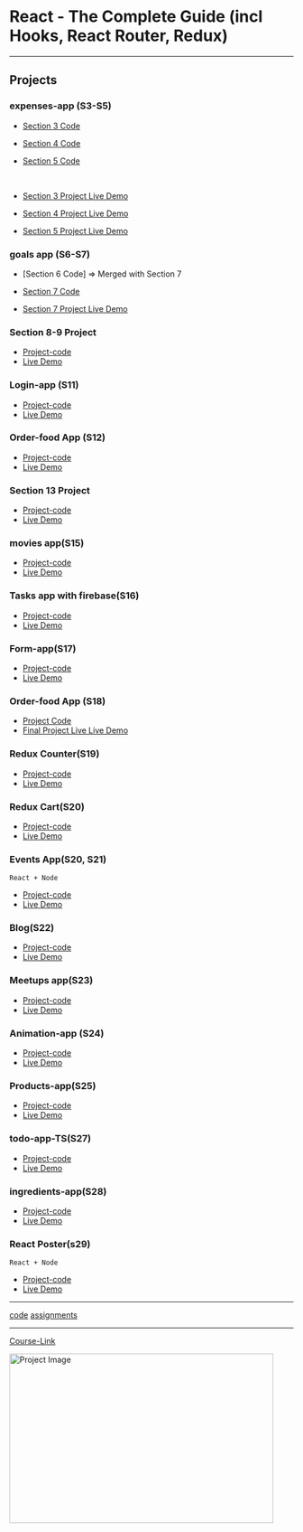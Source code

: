 # React - The Complete Guide (incl Hooks, React Router, Redux)

---

## Projects

### expenses-app (S3-S5)

- [Section 3 Code](./Projects/01-Expenses-app/S03-project)
- [Section 4 Code](./Projects/01-Expenses-app/S04-project/)
- [Section 5 Code](./Projects/01-Expenses-app/S05-project/)

  <br/>

- [Section 3 Project Live Demo](https://64a94c23cb9938736bf7498f--radiant-meringue-406032.netlify.app/)
- [Section 4 Project Live Demo](https://64a94d596ffd1075f4ee1eb8--rainbow-crisp-dedd9a.netlify.app/)
- [Section 5 Project Live Demo](https://expensses-app.vercel.app/)

### goals app (S6-S7)

- [Section 6 Code] => Merged with Section 7
- [Section 7 Code](./Projects/02-goals-app/S07-project/)
  <br/>

- [Section 7 Project Live Demo](https://mo-goals-app.netlify.app/)

### Section 8-9 Project

- [Project-code](./Projects/03-section-8-9-project)
- [Live Demo](https://mo-user.netlify.app/)

### Login-app (S11)

- [Project-code](./Projects/04-Login-app-s10/)
- [Live Demo](https://mo-login.netlify.app/)

### Order-food App (S12)

- [Project-code](./Projects/05-order-food-app/S11-project/)
- [Live Demo](https://mo-order-food.netlify.app/)

### Section 13 Project

- [Project-code](./Projects/07-S13-project)
- [Live Demo](https://mo-search-app.netlify.app//)

### movies app(S15)

- [Project-code](./Projects/08-movies-app)
- [Live Demo](https://mo-movies-app.netlify.app/)

### Tasks app with firebase(S16)

- [Project-code](./Projects/09-task-app-firbase/)
- [Live Demo](https://tasks-app-eta.vercel.app/)

### Form-app(S17)

- [Project-code](./Projects/10-form-app)
- [Live Demo](https://mo-form-app.netlify.app/)

### Order-food App (S18)

- [Project Code](./Projects/05-order-food-app/S17-project/)
- [Final Project Live Live Demo](https://mo-food-order.netlify.app/)

### Redux Counter(S19)

- [Project-code](./Projects/11-redux-counter)
- [Live Demo](https://mo-redux-counter.netlify.app/)

### Redux Cart(S20)

- [Project-code](./Projects/12-redux-cart)
- [Live Demo](https://mo-redux-cart.netlify.app/)

### Events App(S20, S21)

`React + Node`

- [Project-code](./Projects/13-events-app)
- [Live Demo](https://events-l6bk.onrender.com/)

### Blog(S22)

- [Project-code](./Projects/14-Blog)
- [Live Demo](https://blog-rho-rose.vercel.app/)

### Meetups app(S23)

- [Project-code](./Projects/15-meetups-app)
- [Live Demo](https://nextjs-jxsletvhz-mahmoudali2233.vercel.app/)

### Animation-app (S24)

- [Project-code](./Projects/16-animation-app)
- [Live Demo](https://mo-animation-app.netlify.app/)

### Products-app(S25)

- [Project-code](./Projects/17-Products-app)
- [Live Demo](https://mo-products.netlify.app/)

### todo-app-TS(S27)

- [Project-code](./Projects/18-todo-app-TS)
- [Live Demo](https://mo-ts-todo-app.netlify.app/)

### ingredients-app(S28)

- [Project-code](./Projects/19-ingredients-app/)
- [Live Demo](https://mo-ingredients.netlify.app/)

### React Poster(s29)

`React + Node`

- [Project-code](./Projects/20-react-poster/)
- [Live Demo](https://posts-15f6.onrender.com/)

---

[code](Code)
[assignments](Code/)

---

[Course-Link](https://www.udemy.com/course/react-the-complete-guide-incl-redux/)<br>

<img src="https://udemy-certificate.s3.amazonaws.com/image/UC-200c613d-bb23-44db-8b1f-2b9b64e0a817.jpg" width="468" height="300" alt="Project Image">
